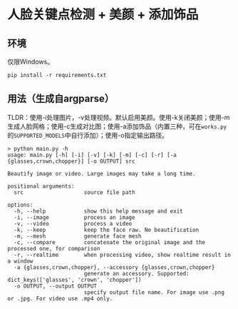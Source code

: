 # 人脸关键点检测 + 美颜 + 添加饰品

## 环境
仅限Windows。
```
pip install -r requirements.txt
```

## 用法（生成自argparse）
TLDR：使用-i处理图片，-v处理视频。默认启用美颜。使用-k关闭美颜；使用-m生成人脸网格；使用-c生成对比图；使用-a添加饰品（内置三种，可在`works.py`的`SUPPORTED_MODELS`中自行添加）；使用-o指定输出路径。
```
> python main.py -h
usage: main.py [-h] [-i] [-v] [-k] [-m] [-c] [-r] [-a {glasses,crown,chopper}] [-o OUTPUT] src

Beautify image or video. Large images may take a long time.

positional arguments:
  src                   source file path

options:
  -h, --help            show this help message and exit
  -i, --image           process an image
  -v, --video           process a video
  -k, --keep            keep the face raw. No beautification
  -m, --mesh            generate face mesh
  -c, --compare         concatenate the original image and the processed one, for comparison
  -r, --realtime        when processing video, show realtime result in a window
  -a {glasses,crown,chopper}, --accessory {glasses,crown,chopper}
                        generate an accessory. Supported: dict_keys(['glasses', 'crown', 'chopper'])
  -o OUTPUT, --output OUTPUT
                        specify output file name. For image use .png or .jpg. For video use .mp4 only.
```
